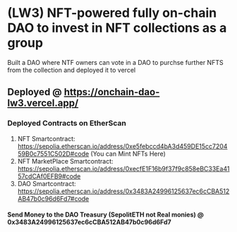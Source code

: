 # (LW3) NFT-powered fully on-chain DAO to invest in NFT collections as a group

Built a DAO where NTF owners can vote in a DAO to purchse further NFTS from the collection and deployed it to vercel

## Deployed @ https://onchain-dao-lw3.vercel.app/

### Deployed Contracts on EtherScan

1. NFT Smartcontract: https://sepolia.etherscan.io/address/0xe5febccd4bA3d459DE15cc720459B0c7551C502D#code (You can Mint NFTs Here)
2. NFT MarketPlace Smartcontract: https://sepolia.etherscan.io/address/0xecfE1F16b9f37f9c858eBC33Ea4157cdCAf0EFB9#code
3. DAO Smartcontract: https://sepolia.etherscan.io/address/0x3483A24996125637ec6cCBA512AB47b0c96d6Fd7#code

#### Send Money to the DAO Treasury (SepolitETH not Real monies) @ 0x3483A24996125637ec6cCBA512AB47b0c96d6Fd7
